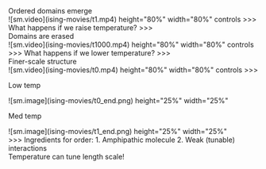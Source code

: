 <div class="fragment">Ordered domains emerge</div>
![sm.video](ising-movies/t1.mp4) height="80%" width="80%" controls
>>>
What happens if we raise temperature?
>>>
<div class="fragment">Domains are erased</div>
![sm.video](ising-movies/t1000.mp4) height="80%" width="80%" controls
>>>
What happens if we lower temperature?
>>>
<div class="fragment">Finer-scale structure</div>
![sm.video](ising-movies/t0.mp4) height="80%" width="80%" controls
>>>
<div class="row">
<div class="col-xs-6">
<p>Low temp</p>
![sm.image](ising-movies/t0_end.png) height="25%" width="25%"
</div>
<div class="col-xs-6">
<p>Med temp</p>
![sm.image](ising-movies/t1_end.png) height="25%" width="25%"
</div>
</div>
>>>
Ingredients for order:
1. Amphipathic molecule
2. Weak (tunable) interactions
<div class="fragment">Temperature can tune length scale!</div>
